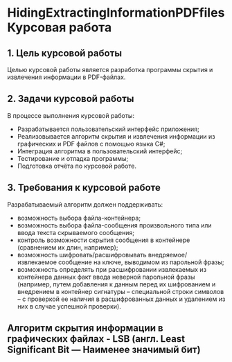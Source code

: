 # HidingExtractingInformationPDFfiles Курсовая работа

## 1.	Цель курсовой работы
Целью курсовой работы является разработка программы скрытия и извлечения информации в PDF-файлах.
## 2.	Задачи курсовой работы
В процессе выполнения курсовой работы:
-	Разрабатывается пользовательский интерфейс приложения;
-	Реализовывается алгоритм скрытия и извлечения информации из графических и PDF файлов с помощью языка C#;
-	Интеграция алгоритма в пользовательский интерфейс;
-	Тестирование и отладка программы;
- Подготовка отчёта по курсовой работе.
## 3.	Требования к курсовой работе
Разрабатываемый алгоритм должен поддерживать:
-	возможность выбора файла-контейнера;
-	возможность выбора файла-сообщения произвольного типа или ввода текста скрываемого сообщения;
-	контроль возможности скрытия сообщения в контейнере (сравнением их длин, например);
-	возможность шифровать/расшифровывать внедряемое/извлекаемое сообщение на ключе, выводимом из парольной фразы;
-	возможность определять при расшифровании извлекаемых из контейнера данных факт ввода неверной парольной фразы (например, путем добавления к данным перед их шифрованием и внедрением в контейнер сигнатуры – специальной строки символов – с проверкой ее наличия в расшифрованных данных и удалением из них в случае успешной проверки).
## Алгоритм скрытия информации в графических файлах - LSB (англ. Least Significant Bit — Наименее значимый бит)

